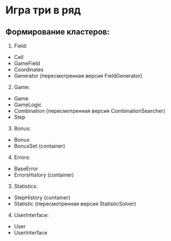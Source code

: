 # Игра три в ряд
## Формирование кластеров:
1. Field:
- Cell
- GameField
- Coordinates
- Generator (пересмотренная версия FieldGenerator)

2. Game:
- Game
- GameLogic
- Combination (пересмотренная версия CombinationSearcher)
- Step

3. Bonus:
- Bonus
- BonusSet (container)

4. Errors:
- BaseError
- ErrorsHistory (container)

3. Statistics:
- StepHistory (container)
- Statistic (пересмотренная версия StatisticSolver)

4. UserInterface:
- User
- UserInterface 
